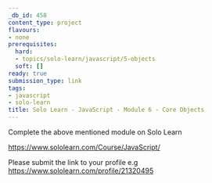```yaml
---
_db_id: 458
content_type: project
flavours:
- none
prerequisites:
  hard:
  - topics/solo-learn/javascript/5-objects
  soft: []
ready: true
submission_type: link
tags:
- javascript
- solo-learn
title: Solo Learn - JavaScript - Module 6 - Core Objects
---
```


Complete the above mentioned module on Solo Learn

https://www.sololearn.com/Course/JavaScript/

Please submit the link to your profile e.g https://www.sololearn.com/profile/21320495